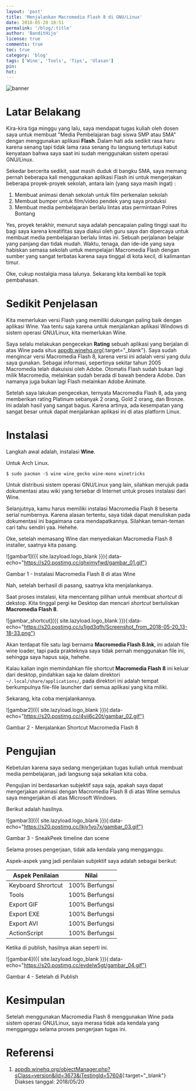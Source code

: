 ```yaml
---
layout: 'post'
title: 'Menjalankan Macromedia Flash 8 di GNU/Linux'
date: 2018-05-20 10:51
permalink: '/blog/:title'
author: 'BanditHijo'
license: true
comments: true
toc: true
category: 'blog'
tags: ['Wine', 'Tools', 'Tips', 'Ulasan']
pin:
hot:
---
```


<!-- BANNER OF THE POST -->
<img class="post-body-img" src="{{ site.lazyload.logo_blank_banner }}" data-echo="https://s20.postimg.cc/hs0fmbvwt/banner_post_13.png" alt="banner">

# Latar Belakang

Kira-kira tiga minggu yang lalu, saya mendapat tugas kuliah oleh dosen saya untuk membuat "Media Pembelajaran bagi siswa SMP atau SMA" dengan menggunakan aplikasi **Flash**. Dalam hati ada sedikit rasa haru karena senang tapi tidak lama rasa senang itu langsung tertutupi kabut kenyataan bahwa saya saat ini sudah menggunakan sistem operasi GNU/Linux.

Sekedar bercerita sedikit, saat masih duduk di bangku SMA, saya memang pernah beberapa kali menggunakan aplikasi Flash ini untuk mengerjakan beberapa proyek-proyek sekolah, antara lain (yang saya masih ingat) :

1. Membuat animasi denah sekolah untuk film perkenalan sekolah
2. Membuat bumper untuk film/video pendek yang saya produksi
3. Membuat media pembelajaran berlalu lintas atas permintaan Polres Bontang

Yes, proyek terakhir, menurut saya adalah pencapaian paling tinggi saat itu bagi saya karena kreatifitas saya diakui oleh guru saya dan dipercaya untuk membuat media pembelajaran berlalu lintas ini. Sebuah perjalanan belajar yang panjang dan tidak mudah. Waktu, tenaga, dan ide-ide yang saya habiskan semasa sekolah untuk mempelajari Macromedia Flash dengan sumber yang sangat terbatas karena saya tinggal di kota kecil, di kalimantan timur.

Oke, cukup nostalgia masa lalunya. Sekarang kita kembali ke topik pembahasan.

# Sedikit Penjelasan

Kita memerlukan versi Flash yang memiliki dukungan paling baik dengan aplikasi Wine. Yaa tentu saja karena untuk menjalankan aplikasi Windows di sistem operasi GNU/Linux, kita memerlukan Wine.

Saya selalu melakukan pengecekan **Rating** sebuah aplikasi yang berjalan di atas Wine pada situs [appdb.winehq.org](https://appdb.winehq.org/){:target="_blank"}. Saya sudah mengincar versi Macromedia Flash 8, karena versi ini adalah versi yang dulu saya gunakan. Sebagai informasi, sepertinya sekitar tahun 2005 Macromedia telah diakuisisi oleh Adobe. Otomatis Flash sudah bukan lagi milik Macromedia, melainkan sudah berada di bawah bendera Adobe. Dan namanya juga bukan lagi Flash melainkan Adobe Animate.

Setelah saya lakukan pengecekan, ternyata Macromedia Flash 8, ada yang memberikan rating Platinum sebanyak 2 orang, Gold 2 orang, dan Bronze. Ini adalah hasil yang sangat bagus. Karena artinya, ada kesempatan yang sangat besar untuk dapat menjalankan aplikasi ini di atas platform Linux.

# Instalasi

Langkah awal adalah, instalasi **Wine**.

Untuk Arch Linux.
```
$ sudo pacman -S wine wine_gecko wine-mono winetricks
```
Untuk distribusi sistem operasi GNU/Linux yang lain, silahkan merujuk pada dokumentasi atau wiki yang tersebar di Internet untuk proses instalasi dari Wine.

Selanjutnya, kamu harus memiliki instalasi Macromedia Flash 8 beserta serial numbernya. Karena alasan tertentu, saya tidak dapat menuliskan pada dokumentasi ini bagaimana cara mendapatkannya. Silahkan teman-teman cari tahu sendiri yaa. Hehehe.

Oke, setelah memasang Wine dan menyediakan Macromedia Flash 8 installer, saatnya kita pasang.

![gambar1]({{ site.lazyload.logo_blank }}){:data-echo="https://s20.postimg.cc/qhximyfwd/gambar_01.gif"}
<p class="img-caption">Gambar 1 - Instalasi Macromedia Flash 8 di atas Wine</p>

Nah, setelah berhasil di pasang, saatnya kita menjalankanya.

Saat proses instalasi, kita mencentang pilihan untuk membuat *shortcut* di dekstop. Kita tinggal pergi ke Desktop dan mencari *shortcut* bertuliskan **Macromedia Flash 8**.

![gambar_shortcut]({{ site.lazyload.logo_blank }}){:data-echo="https://s20.postimg.cc/u1jgd3qfh/Screenshot_from_2018-05-20_13-18-33.png"}

Akan terdapat file satu lagi bernama **Macromedia Flash 8.lnk**, ini adalah file wine loader, tapi pada prakteknya saya tidak pernah menggunakan file ini, sehingga saya hapus saja, hehehe.

Kalau kalian ingin memindahkan file shortcut **Macromedia Flash 8** ini keluar dari desktop, pindahkan saja ke dalam direktori `~/.local/share/applications/`, pada direktori ini adalah tempat berkumpulnya file-file launcher dari semua aplikasi yang kita miliki.

Sekarang, kita coba menjalankannya.

![gambar2]({{ site.lazyload.logo_blank }}){:data-echo="https://s20.postimg.cc/4vii6c20t/gambar_02.gif"}
<p class="img-caption">Gambar 2 - Menjalankan Shortcut Macromedia Flash 8</p>

# Pengujian

Kebetulan karena saya sedang mengerjakan tugas kuliah untuk membuat media pembelajaran, jadi langsung saja sekalian kita coba.

Pengujian ini berdasarkan subjektif saya saja, apakah saya dapat mengerjakan animasi dengan Macromedia Flash 8 di atas Wine semulus saya mengerjakan di atas Microsoft Windows.

Berikut adalah hasilnya.

![gambar3]({{ site.lazyload.logo_blank }}){:data-echo="https://s20.postimg.cc/lkjy1vo7x/gambar_03.gif"}
<p class="img-caption">Gambar 3 - SneakPeek timeline dan scene</p>

Selama proses pengerjaan, tidak ada kendala yang mengganggu.

Aspek-aspek yang jadi penilaian subjektif saya adalah sebagai berikut:

| Aspek Penilaian | Nilai |
| --------------- | ----- |
| Keyboard Shrortcut | 100% Berfungsi |
| Tools | 100% Berfungsi |
| Export GIF | 100% Berfungsi |
| Export EXE | 100% Berfungsi |
| Export AVI | 100% Berfungsi |
| ActionScript | 100% Berfungsi |

Ketika di publish, hasilnya akan seperti ini.

![gambar4]({{ site.lazyload.logo_blank }}){:data-echo="https://s20.postimg.cc/evdelw5gt/gambar_04.gif"}
<p class="img-caption">Gambar 4 - Setelah di Publish</p>

# Kesimpulan

Setelah menggunakan Macromedia Flash 8 menggunakan Wine pada sistem operasi GNU/Linux, saya merasa tidak ada kendala yang mengganggu selama proses pengerjaan tugas ini.


# Referensi

1. [appdb.winehq.org/objectManager.php?sClass=version&iId=3673&iTestingId=57604](https://appdb.winehq.org/objectManager.php?sClass=version&iId=3673&iTestingId=57604){:target="_blank"}
<br>Diakses tanggal: 2018/05/20

